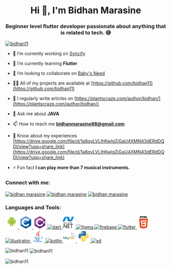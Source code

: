<h1 align="center">Hi 👋, I'm Bidhan Marasine</h1>
<h3 align="center">Beginner level flutter developer passionate about anything that is related to tech. 😅</h3>

<p align="left"> <a href="https://github.com/ryo-ma/github-profile-trophy"><img src="https://github-profile-trophy.vercel.app/?username=bidhan11" alt="bidhan11" /></a> </p>

- 🔭 I’m currently working on [Syncify](https://skybase-apps.web.app/)

- 🌱 I’m currently learning **Flutter**

- 👯 I’m looking to collaborate on [Baby's Need](https://github.com/bidhan11/Baby-Needs-Flutter-project)

- 👨‍💻 All of my projects are available at [https://github.com/bidhan11](https://github.com/bidhan11)

- 📝 I regularly write articles on [https://plantscraze.com/author/bidhan/](https://plantscraze.com/author/bidhan/)

- 💬 Ask me about **JAVA**

- 📫 How to reach me **bidhanmarasine88@gmail.com**

- 📄 Know about my experiences [https://drive.google.com/file/d/1a8qvLVLlhKwlgZjGaU4XMN43dERdDQDI/view?usp=share_link](https://drive.google.com/file/d/1a8qvLVLlhKwlgZjGaU4XMN43dERdDQDI/view?usp=share_link)

- ⚡ Fun fact **I can play more than 7 musical instruments.**

<h3 align="left">Connect with me:</h3>
<p align="left">
<a href="https://linkedin.com/in/bidhan marasine" target="blank"><img align="center" src="https://raw.githubusercontent.com/rahuldkjain/github-profile-readme-generator/master/src/images/icons/Social/linked-in-alt.svg" alt="bidhan marasine" height="30" width="40" /></a>
<a href="https://fb.com/bidhan marasine" target="blank"><img align="center" src="https://raw.githubusercontent.com/rahuldkjain/github-profile-readme-generator/master/src/images/icons/Social/facebook.svg" alt="bidhan marasine" height="30" width="40" /></a>
<a href="https://instagram.com/bidhan marasine" target="blank"><img align="center" src="https://raw.githubusercontent.com/rahuldkjain/github-profile-readme-generator/master/src/images/icons/Social/instagram.svg" alt="bidhan marasine" height="30" width="40" /></a>
</p>

<h3 align="left">Languages and Tools:</h3>
<p align="left"> <a href="https://developer.android.com" target="_blank" rel="noreferrer"> <img src="https://raw.githubusercontent.com/devicons/devicon/master/icons/android/android-original-wordmark.svg" alt="android" width="40" height="40"/> </a> <a href="https://www.cprogramming.com/" target="_blank" rel="noreferrer"> <img src="https://raw.githubusercontent.com/devicons/devicon/master/icons/c/c-original.svg" alt="c" width="40" height="40"/> </a> <a href="https://www.w3schools.com/cs/" target="_blank" rel="noreferrer"> <img src="https://raw.githubusercontent.com/devicons/devicon/master/icons/csharp/csharp-original.svg" alt="csharp" width="40" height="40"/> </a> <a href="https://dart.dev" target="_blank" rel="noreferrer"> <img src="https://www.vectorlogo.zone/logos/dartlang/dartlang-icon.svg" alt="dart" width="40" height="40"/> </a> <a href="https://dotnet.microsoft.com/" target="_blank" rel="noreferrer"> <img src="https://raw.githubusercontent.com/devicons/devicon/master/icons/dot-net/dot-net-original-wordmark.svg" alt="dotnet" width="40" height="40"/> </a> <a href="https://www.figma.com/" target="_blank" rel="noreferrer"> <img src="https://www.vectorlogo.zone/logos/figma/figma-icon.svg" alt="figma" width="40" height="40"/> </a> <a href="https://firebase.google.com/" target="_blank" rel="noreferrer"> <img src="https://www.vectorlogo.zone/logos/firebase/firebase-icon.svg" alt="firebase" width="40" height="40"/> </a> <a href="https://flutter.dev" target="_blank" rel="noreferrer"> <img src="https://www.vectorlogo.zone/logos/flutterio/flutterio-icon.svg" alt="flutter" width="40" height="40"/> </a> <a href="https://www.w3.org/html/" target="_blank" rel="noreferrer"> <img src="https://raw.githubusercontent.com/devicons/devicon/master/icons/html5/html5-original-wordmark.svg" alt="html5" width="40" height="40"/> </a> <a href="https://www.adobe.com/in/products/illustrator.html" target="_blank" rel="noreferrer"> <img src="https://www.vectorlogo.zone/logos/adobe_illustrator/adobe_illustrator-icon.svg" alt="illustrator" width="40" height="40"/> </a> <a href="https://www.java.com" target="_blank" rel="noreferrer"> <img src="https://raw.githubusercontent.com/devicons/devicon/master/icons/java/java-original.svg" alt="java" width="40" height="40"/> </a> <a href="https://kotlinlang.org" target="_blank" rel="noreferrer"> <img src="https://www.vectorlogo.zone/logos/kotlinlang/kotlinlang-icon.svg" alt="kotlin" width="40" height="40"/> </a> <a href="https://www.mysql.com/" target="_blank" rel="noreferrer"> <img src="https://raw.githubusercontent.com/devicons/devicon/master/icons/mysql/mysql-original-wordmark.svg" alt="mysql" width="40" height="40"/> </a> <a href="https://www.python.org" target="_blank" rel="noreferrer"> <img src="https://raw.githubusercontent.com/devicons/devicon/master/icons/python/python-original.svg" alt="python" width="40" height="40"/> </a> <a href="https://www.adobe.com/products/xd.html" target="_blank" rel="noreferrer"> <img src="https://cdn.worldvectorlogo.com/logos/adobe-xd.svg" alt="xd" width="40" height="40"/> </a> </p>

<p><img align="left" src="https://github-readme-stats.vercel.app/api/top-langs?username=bidhan11&show_icons=true&locale=en&layout=compact" alt="bidhan11" /></p>

<p>&nbsp;<img align="center" src="https://github-readme-stats.vercel.app/api?username=bidhan11&show_icons=true&locale=en" alt="bidhan11" /></p>

<p><img align="center" src="https://github-readme-streak-stats.herokuapp.com/?user=bidhan11&" alt="bidhan11" /></p>

